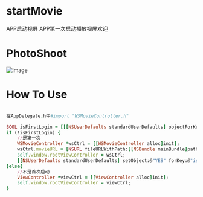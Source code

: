# startMovie
APP启动视屏  APP第一次启动播放视屏欢迎

# PhotoShoot
![image](https://github.com/Zws-China/startMovie/blob/master/StartMovie/StartMovie/111.gif)



# How To Use

```ruby

在AppDelegate.h中#import "WSMovieController.h"

BOOL isFirstLogin = [[[NSUserDefaults standardUserDefaults] objectForKey:@"isFirstLogin"] boolValue];
if (!isFirstLogin) {
    //是第一次
    WSMovieController *wsCtrl = [[WSMovieController alloc]init];
    wsCtrl.movieURL = [NSURL fileURLWithPath:[[NSBundle mainBundle]pathForResource:@"qidong"ofType:@"mp4"]];
    self.window.rootViewController = wsCtrl;
    [[NSUserDefaults standardUserDefaults] setObject:@"YES" forKey:@"isFirstLogin"];
}else{
    //不是首次启动
    ViewController *viewCtrl = [[ViewController alloc]init];
    self.window.rootViewController = viewCtrl;
}


```




